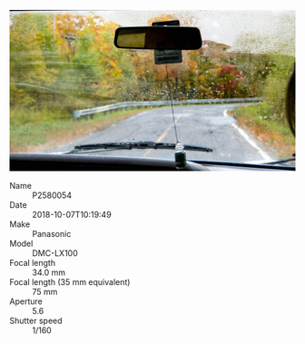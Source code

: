 [![P2580054](/photos/hd/P2580054.jpg)](/photos/full/P2580054.jpg?raw=true)

<dl>
  <dt>Name</dt>
  <dd>P2580054</dd>
  <dt>Date</dt>
  <dd>2018-10-07T10:19:49</dd>
  <dt>Make</dt>
  <dd>Panasonic</dd>
  <dt>Model</dt>
  <dd>DMC-LX100</dd>
  <dt>Focal length</dt>
  <dd>34.0 mm</dd>
  <dt>Focal length (35 mm equivalent)</dt>
  <dd>75 mm</dd>
  <dt>Aperture</dt>
  <dd>5.6</dd>
  <dt>Shutter speed</dt>
  <dd>1/160</dd>
</dl>
